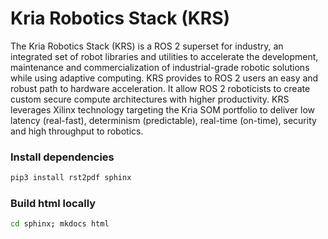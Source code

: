 # Kria Robotics Stack (KRS)

The Kria Robotics Stack (KRS) is a ROS 2 superset for industry, an integrated set of robot libraries and utilities to accelerate the development, maintenance and commercialization of industrial-grade robotic solutions while using adaptive computing. KRS provides to ROS 2 users an easy and robust path to hardware acceleration. It allow ROS 2 roboticists to create custom secure compute architectures with higher productivity. KRS leverages Xilinx technology targeting the Kria SOM portfolio to deliver low latency (real-fast), determinism (predictable), real-time (on-time), security and high throughput to robotics.
### Install dependencies

```bash
pip3 install rst2pdf sphinx
```

### Build html locally

```bash
cd sphinx; mkdocs html
```
